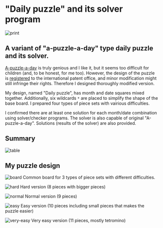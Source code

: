 # "Daily puzzle" and its solver program

![print](https://user-images.githubusercontent.com/86639425/158929917-5692e720-60ac-44f6-9463-2ae9586f695e.jpg)

## A variant of "a-puzzle-a-day" type daily puzzle and its solver.

<a href="https://www.dragonfjord.com/product/a-puzzle-a-day/">A-puzzle-a-day</a> is truly genious and I like it, but it seems too difficult for children (and, to be honest, for me too). However, the design of the puzzle is <a href="https://euipo.europa.eu/eSearch/#details/designs/007690433-0001">registered</a> to the international patent office, and minor modification might still infringe their rights. Therefore I designed thoroughly modified version. 

My design, named "Daily puzzle", has month and date squares mixed together. Additionally, six wildcards `*` are placed to simplify the shape of the base board. I prepared four types of piece sets with vairious difficulties. 

I confirmed there are at least one solution for each month/date combination using solver/checker programs. The solver is also capable of original "A-puzzle-a-day". Solutions (results of the solver) are also provided.

## Summary

![table](https://user-images.githubusercontent.com/86639425/158952827-cc8ee1a6-271f-4bb6-b0e7-034ffcdfd207.jpg)


## My puzzle design

![board](https://user-images.githubusercontent.com/86639425/158950665-af8fa557-0c32-4527-920a-d254e974150f.jpg)
Common board for 3 types of piece sets with different difficulties.

![hard](https://user-images.githubusercontent.com/86639425/158950682-ddb1d5e4-0a4f-450e-8514-19d92df3a5a9.jpg)
Hard version (8 pieces with bigger pieces)

![normal](https://user-images.githubusercontent.com/86639425/158950692-47c8c975-4c2c-47fc-9539-d96d46da1e83.jpg)
Normal version (9 pieces)

![easy](https://user-images.githubusercontent.com/86639425/158950705-24bc20ed-8f18-4967-8a2a-0ec41a364802.jpg)
Easy version (10 pieces including small pieces that makes the puzzle easier)

![very-easy](https://user-images.githubusercontent.com/86639425/158950716-4e12fa6f-8919-4f75-88bc-c94546e5d21f.jpg)
Very easy version (11 pieces, mostly tetromino) 
